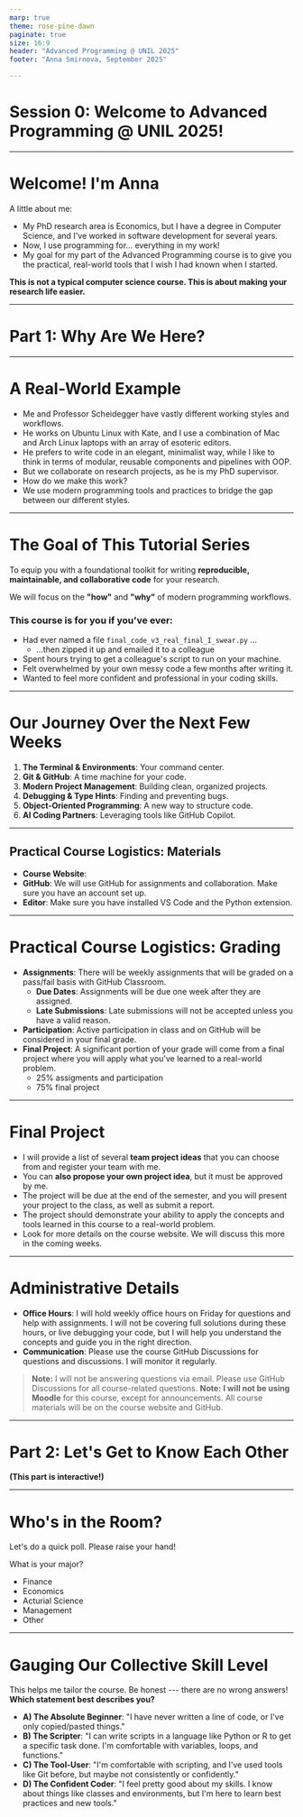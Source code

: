 ```yaml
---
marp: true
theme: rose-pine-dawn
paginate: true
size: 16:9
header: "Advanced Programming @ UNIL 2025"
footer: "Anna Smirnova, September 2025"

---
```



# Session 0: Welcome to Advanced Programming @ UNIL 2025!


---

# Welcome! I'm Anna

A little about me:
*   My PhD research area is Economics, but I have a degree in Computer Science, and I've worked in software development for several years.
*   Now, I use programming for... everything in my work!
*   My goal for my part of the Advanced Programming course is to give you the practical, real-world tools that I wish I had known when I started.

**This is not a typical computer science course. This is about making your research life easier.**

---
# Part 1: Why Are We Here?

---
# A Real-World Example
*   Me and Professor Scheidegger have vastly different working styles and workflows.
* He works on Ubuntu Linux with Kate, and I use a combination of Mac and Arch Linux laptops with an array of esoteric editors.
*   He prefers to write code in an elegant, minimalist way, while I like to think in terms of modular, reusable components and pipelines with OOP.
* But we collaborate on research projects, as he is my PhD supervisor.
* How do we make this work?
* We use modern programming tools and practices to bridge the gap between our different styles.

---

# The Goal of This Tutorial Series

To equip you with a foundational toolkit for writing **reproducible, maintainable, and collaborative code** for your research.

We will focus on the **"how"** and **"why"** of modern programming workflows.

### This course is for you if you've ever:
*   Had ever named a file `final_code_v3_real_final_I_swear.py` ...
    * ...then zipped it up and emailed it to a colleague
*   Spent hours trying to get a colleague's script to run on your machine.
*   Felt overwhelmed by your own messy code a few months after writing it.
*   Wanted to feel more confident and professional in your coding skills.

---

# Our Journey Over the Next Few Weeks

1.  **The Terminal & Environments**: Your command center.
2.  **Git & GitHub**: A time machine for your code.
3.  **Modern Project Management**: Building clean, organized projects.
4.  **Debugging & Type Hints**: Finding and preventing bugs.
5.  **Object-Oriented Programming**: A new way to structure code.
6.  **AI Coding Partners**: Leveraging tools like GitHub Copilot.

---
## Practical Course Logistics: Materials
*   **Course Website**: 
*   **GitHub**: We will use GitHub for assignments and collaboration. Make sure you have an account set up.
* **Editor**: Make sure you have installed VS Code and the Python extension.
---
# Practical Course Logistics: Grading
*   **Assignments**: There will be weekly assignments that will be graded on a pass/fail basis with GitHub Classroom.
    *   **Due Dates**: Assignments will be due one week after they are assigned.
    *   **Late Submissions**: Late submissions will not be accepted unless you have a valid reason.
*   **Participation**: Active participation in class and on GitHub will be considered in your final grade.
*   **Final Project**: A significant portion of your grade will come from a final project where you will apply what you've learned to a real-world problem.
    * 25% assigments and participation
    * 75% final project
---
# Final Project
*   I will provide a list of several **team project ideas** that you can choose from and register your team with me. 
*   You can **also propose your own project idea**, but it must be approved by me.
*   The project will be due at the end of the semester, and you will present your project to the class, as well as submit a report.
*   The project should demonstrate your ability to apply the concepts and tools learned in this course to a real-world problem.
*   Look for more details on the course website. We will discuss this more in the coming weeks.

---
# Administrative Details
*   **Office Hours**: I will hold weekly office hours on Friday for questions and help with assignments. I will not be covering full solutions during these hours, or live debugging your code, but I will help you understand the concepts and guide you in the right direction.
*   **Communication**: Please use the course GitHub Discussions for questions and discussions. I will monitor it regularly.
> **Note:** I will not be answering questions via email. Please use GitHub Discussions for all course-related questions.
> **Note:** **I will not be using Moodle** for this course, except for announcements. All course materials will be on the course website and GitHub.
---

# Part 2: Let's Get to Know Each Other

**(This part is interactive!)**

---

# Who's in the Room?

Let's do a quick poll. Please raise your hand!

What is your major?
*   Finance
*   Economics
*   Acturial Science
*   Management
*   Other

---

# Gauging Our Collective Skill Level

This helps me tailor the course. Be honest --- there are no wrong answers! **Which statement best describes you?**

*   **A) The Absolute Beginner**: "I have never written a line of code, or I've only copied/pasted things."
*   **B) The Scripter**: "I can write scripts in a language like Python or R to get a specific task done. I'm comfortable with variables, loops, and functions."
*   **C) The Tool-User**: "I'm comfortable with scripting, and I've used tools like Git before, but maybe not consistently or confidently."
*   **D) The Confident Coder**: "I feel pretty good about my skills. I know about things like classes and environments, but I'm here to learn best practices and new tools."


<!-- # Part 3: A Quick, Live Coding Puzzle

**(No pressure! This is just to warm up our brains.)**

---

# The Puzzle: "Character Frequency Counter"

**The Goal:** Write a simple Python function that takes a string of text and returns a dictionary counting the frequency of each character.

**Example:**
*   **Input:** `"hello world"`
*   **Expected Output:** `{'h': 1, 'e': 1, 'l': 3, 'o': 2, ' ': 1, 'w': 1, 'r': 1, 'd': 1}`

---

# Let's Solve It Together (Live)

How would we approach this? Let's brainstorm.

1.  What do we need to start with? (A function definition).
2.  How can we store the counts? (A dictionary seems right).
3.  How do we go through the input string? (A `for` loop).
4.  Inside the loop, what's the logic?
    *   If we've seen this character before...
    *   If this is a new character...

*(Here, you would live-code a solution, engaging the audience for suggestions. Start with a simple, slightly inefficient version, and then perhaps show a more "Pythonic" one if the audience is advanced).*

---

### A Possible Solution

```python
def count_characters(text: str) -> dict[str, int]:
    # Create an empty dictionary to store our counts
    frequency = {}

    # Loop through each character in the input text
    for char in text:
        # If we have already seen this character, increment its count
        if char in frequency:
            frequency[char] += 1
        # Otherwise, this is the first time we've seen it, so add it
        else:
            frequency[char] = 1

    return frequency

# Let's test it!
result = count_characters("hello world")
print(result)
``` -->

